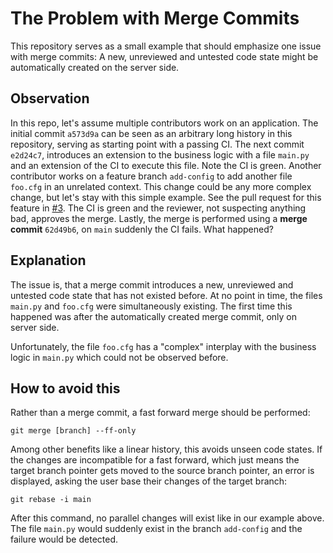 # The Problem with Merge Commits

This repository serves as a small example that should emphasize one issue with
merge commits: A new, unreviewed and untested code state might be automatically
created on the server side.

## Observation

In this repo, let's assume multiple contributors work on an application. The
initial commit `a573d9a` can be seen as an arbitrary long history in this
repository, serving as starting point with a passing CI.
The next commit `e2d24c7`, introduces an extension to the business logic with a
file `main.py` and an extension of the CI to execute this file. Note the CI is
green.
Another contributor works on a feature branch `add-config` to add another file
`foo.cfg` in an unrelated context. This change could be any more complex
change, but let's stay with this simple example. See the pull request for this
feature in
[#3](https://github.com/sbmueller/the-problem-with-merge-commits/pull/3). The
CI is green and the reviewer, not suspecting anything bad, approves the merge.
Lastly, the merge is performed using a **merge commit** `62d49b6`, on `main`
suddenly the CI fails. What happened?

## Explanation

The issue is, that a merge commit introduces a new, unreviewed and untested
code state that has not existed before. At no point in time, the files
`main.py` and `foo.cfg` were simultaneously existing. The first time this
happened was after the automatically created merge commit, only on server side.

Unfortunately, the file `foo.cfg` has a "complex" interplay with the business
logic in `main.py` which could not be observed before.

## How to avoid this

Rather than a merge commit, a fast forward merge should be performed:

```
git merge [branch] --ff-only
```

Among other benefits like a linear history, this avoids unseen code states. If
the changes are incompatible for a fast forward, which just means the target
branch pointer gets moved to the source branch pointer, an error is displayed,
asking the user base their changes of the target branch:

```
git rebase -i main
```

After this command, no parallel changes will exist like in our example above.
The file `main.py` would suddenly exist in the branch `add-config` and the
failure would be detected.
